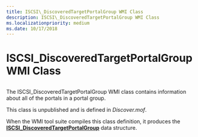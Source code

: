 ```yaml
---
title: ISCSI\_DiscoveredTargetPortalGroup WMI Class
description: ISCSI\_DiscoveredTargetPortalGroup WMI Class
ms.localizationpriority: medium
ms.date: 10/17/2018
---
```


# ISCSI\_DiscoveredTargetPortalGroup WMI Class


## <span id="ddk_iscsi_discoveredtargetportalgroup_wmi_class_kr"></span><span id="DDK_ISCSI_DISCOVEREDTARGETPORTALGROUP_WMI_CLASS_KR"></span>


The ISCSI\_DiscoveredTargetPortalGroup WMI class contains information about all of the portals in a portal group.

This class is unpublished and is defined in *Discover.mof*.

When the WMI tool suite compiles this class definition, it produces the [**ISCSI\_DiscoveredTargetPortalGroup**](/windows-hardware/drivers/ddi/iscsifnd/ns-iscsifnd-_iscsi_discoveredtargetportalgroup) data structure.

 


